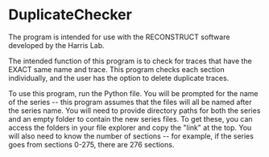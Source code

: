 # DuplicateChecker
The program is intended for use with the RECONSTRUCT software developed by the Harris Lab.

The intended function of this program is to check for traces that have the EXACT same name and trace.
This program checks each section individually, and the user has the option to delete duplicate traces.

To use this program, run the Python file.
You will be prompted for the name of the series -- this program assumes that the files will all be named after the series name.
You will need to provide directory paths for both the series and an empty folder to contain the new series files.
To get these, you can access the folders in your file explorer and copy the "link" at the top.
You will also need to know the number of sections -- for example, if the series goes from sections 0-275, there are 276 sections.

